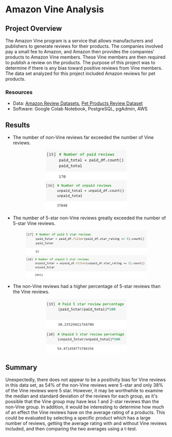 # Amazon Vine Analysis
## Project Overview
The Amazon Vine program is a service that allows manufacturers and publishers to generate reviews for their products. The companies involved pay a small fee to Amazon, and Amazon then provides the companies' products to Amazon Vine members. These Vine members are then required to publish a review on the products. The purpose of this project was to determine if there is any bias toward positive reviews from Vine members. The data set analyzed for this project included Amazon reviews for pet products. 

### Resources 
- Data: [Amazon Review Datasets](https://s3.amazonaws.com/amazon-reviews-pds/tsv/index.txt), [Pet Products Review Dataset](https://s3.amazonaws.com/amazon-reviews-pds/tsv/amazon_reviews_us_Pet_Products_v1_00.tsv.gz)     
- Software: Google Colab Notebook, PostgreSQL, pgAdmin, AWS

## Results
- The number of non-Vine reviews far exceeded the number of Vine reviews.  
<p align="center" width="100%">
    <img src="Resources/paid_total.png" width="50%" height="50%">    
    <img src="Resources/unpaid_total.png" width="50%" height="50%">  
</p>

- The number of 5-star non-Vine reviews greatly exceeded the number of 5-star Vine reviews.
<p align="center" width="100%">
    <img src="Resources/paid_5star.png" width="75%" height="75%">   
    <img src="Resources/unpaid_5star.png" width="75%" height="75%">  
<p/>

- The non-Vine reviews had a higher percentage of 5-star reviews than the Vine reviews. 
<p align="center" width="100%">
    <img src="Resources/paid_percentage.png" width="50%" height="50%">    
    <img src="Resources/unpaid_percentage.png" width="50%" height="50%">   
</p>

## Summary
Unexpectedly, there does not appear to be a positivity bias for Vine reviews in this data set, as 54% of the non-Vine reviews were 5-star and only 38% of the Vine reviews were 5 star. However, it may be worthwhile to examine the median and standard deviation of the reviews for each group, as it's possible that the Vine group may have less 1 and 2-star reviews than the non-Vine group. In addition, it would be interesting to determine how much of an effect the Vine reviews have on the average rating of a products. This could be evaluated by selecting a specific product which has a large number of reviews, getting the average rating with and without Vine reviews included, and then comparing the two averages using a t-test. 